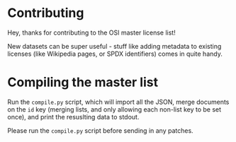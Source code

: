 Contributing
============

Hey, thanks for contributing to the OSI master license list!

New datasets can be super useful - stuff like adding metadata to existing
licenses (like Wikipedia pages, or SPDX identifiers) comes in quite handy.


Compiling the master list
=========================

Run the `compile.py` script, which will import all the JSON, merge documents
on the `id` key (merging lists, and only allowing each non-list key to be set
once), and print the resuslting data to stdout.

Please run the `compile.py` script before sending in any patches.
